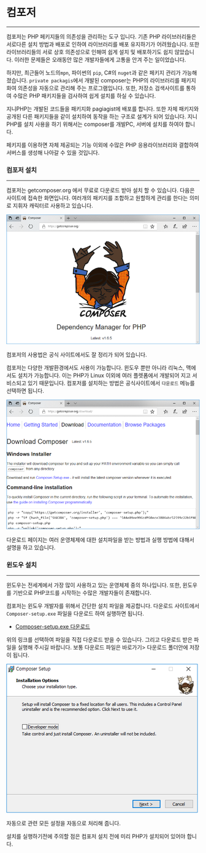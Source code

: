 # 컴포저
---
컴포저는 PHP 페키지들의 의존성을 관리하는 도구 입니다. 기존 PHP 라이브러리들은 서로다른 설치 방법과 배포로 인하여 라이브러리를 배포 유지하기가 어려웠습니다. 
또한 라이브러리들의 서로 상호 의존성으로 인해여 쉽게 설치 및 배포하기도 쉽지 않았습니다. 이러한 문제들은 오래동안 많은 개발자들에게 고통을 안겨 주는 일이었습니다.

하지만, 최근들어 노드의`mpn`, 파이썬의 `pip`, C#의 `nuget`과 같은 페키지 관리가 가능해 졌습니다. `private packagis`에서 개발된 composer는 PHP의 라이브러리를 패키지화여 의존성을 자동으로 관리해 주는 프로그램입니다. 또한, 저장소 검색사이트를 통하여 수많은 PHP 패키지들을 검사하여 쉽게 설치를 하실 수 있습니다. 

지니PHP는 개발된 코드들을 패키지화 pagiagist에 배포를 합니다. 또한 자체 패키지와 공개된 다른 패키지들을 같이 설치하여 동작을 하는 구조로 설계가 되어 있습니다. 지니PHP를 설치 사용을 하기 위해서는 composer를 개발PC, 서버에 설치를 하여야 합니다.

페키지를 이용하면 자체 제공되는 기능 이외에 수많은 PHP 응용라이브러리와 결합하여 서버스를 생성해 나아갈 수 있을 것입니다.
<br>

### 컴포저 설치
---
컴포저는 getcomposer.org 에서 무료로 다운로드 받아 설치 할 수 있습니다. 다음은 사이트에 접속한 화면입니다. 여러개의 패키지를 조합하고 원할하게 관리를 한다는 의미로 지휘자 캐릭터르 사용하고 있습니다.

![화면](./img/composer_01.png)

컴포저의 사용법은 공식 사이트에서도 잘 정리가 되어 있습니다.

컴포저는 다양한 개발환경에서도 사용이 가능합니다. 윈도우 뿐만 아니라 리눅스, 맥에서도 설치가 가능합니다. 이는 PHP가 Linux 이외에 여러 플렛폼에서 개발되어 지고 서비스되고 있기 때문입니다. 
컴포저를 설치하는 방법은 공식사이트에서 `다운로드` 메뉴를 선택하면 됩니다.

![화면](./img/composer_02.png)

다운로드 페이지는 여러 운영체제에 대한 설치파일을 받는 방법과 실행 방법에 대해서 설명을 하고 있습니다.
<br>

### 윈도우 설치
---
윈도우는 전세계에서 가장 많이 사용하고 있는 운영체제 중의 하나입니다. 또한, 윈도우를 기반으로 PHP코드를 시작하는 수많은 개발자들이 존재합니다. 

컴포저는 윈도우 개발자를 위해서 간단한 설치 파일을 제공합니다. 다운로드 사이트에서 `Composer-setup.exe` 파일을 다운로드 하여 실행하면 됩니다. 

* [Composer-setup.exe 다운로드](https://getcomposer.org/Composer-Setup.exe)

위의 링크를 선택하여 파일을 직접 다운로드 받을 수 있습니다. 그리고 다운로드 받은 파일을 실행해 주시길 바랍니다. 
보통 다운로드 파일은 바로가기> 다운로드 폴더안에 저장이 됩니다.

![화면](./img/composer_03.png)

자동으로 관련 모든 설정을 자동으로 처리해 줍니다. 

설치를 실행하기전에 주의할 점은 컴포저 설치 전에 미리 PHP가 설치되어 있어야 합니다.